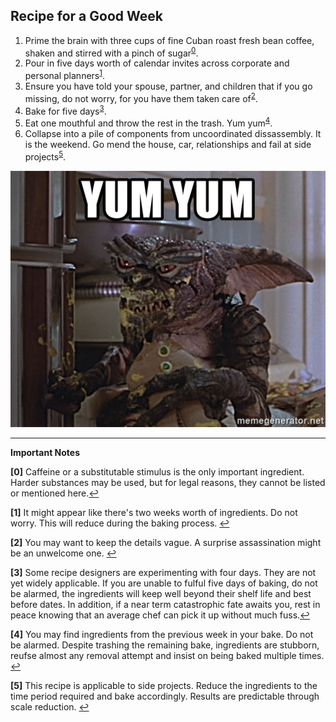 ## Recipe for a Good Week

1.  Prime the brain with three cups of fine Cuban roast fresh bean coffee, shaken and stirred with a pinch of sugar<sup id="a0">[0](#f0)</sup>.
2.  Pour in five days worth of calendar invites across corporate and personal planners<sup id="a1">[1](#f1)</sup>.
3.  Ensure you have told your spouse, partner, and children that if you go missing, do not worry, for you have them taken care of<sup id="a2">[2](#f2)</sup>.
4.  Bake for five days<sup id="a3">[3](#f3)</sup>.
5.  Eat one mouthful and throw the rest in the trash. Yum yum<sup id="a4">[4](#f4)</sup>.
6.  Collapse into a pile of components from uncoordinated dissassembly. It is the weekend. Go mend the house, car, relationships and fail at side projects<sup id="a5">[5](#f5)</sup>.

<p align="center">
  <img src="yumyum.jpg" />
</p>

---
__Important Notes__

<b id="f0">[0]</b> Caffeine or a substitutable stimulus is the only important ingredient. Harder substances may be used, but for legal reasons, they cannot be listed or mentioned here.[↩](#a0)

<b id="f1">[1]</b> It might appear like there's two weeks worth of ingredients. Do not worry. This will reduce during the baking process. [↩](#a1)

<b id="f2">[2]</b> You may want to keep the details vague. A surprise assassination might be an unwelcome one. [↩](#a2)

<b id="f3">[3]</b> Some recipe designers are experimenting with four days. They are not yet widely applicable. If you are unable to fulful five days of baking, do not be alarmed, the ingredients will keep well beyond their shelf life and best before dates. In addition, if a near term catastrophic fate awaits you, rest in peace knowing that an average chef can pick it up without much fuss.[↩](#a3)

<b id="f4">[4]</b> You may find ingredients from the previous week in your bake. Do not be alarmed. Despite trashing the remaining bake, ingredients are stubborn, reufse almost any removal attempt and insist on being baked multiple times. [↩](#a4)

<b id="f5">[5]</b> This recipe is applicable to side projects. Reduce the ingredients to the time period required and bake accordingly. Results are predictable through scale reduction. [↩](#a5)

